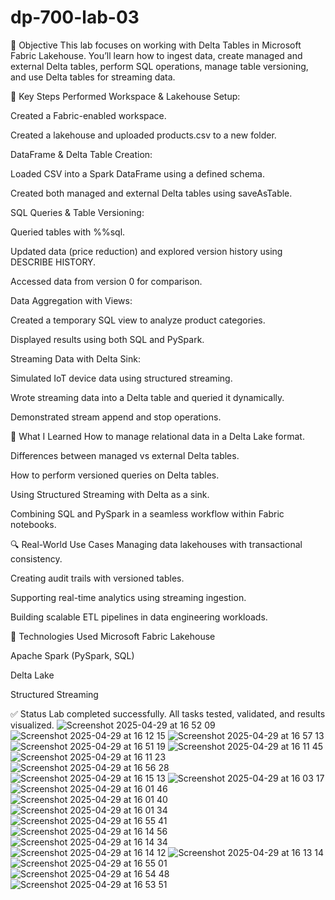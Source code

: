 # dp-700-lab-03

🎯 Objective
This lab focuses on working with Delta Tables in Microsoft Fabric Lakehouse. You’ll learn how to ingest data, create managed and external Delta tables, perform SQL operations, manage table versioning, and use Delta tables for streaming data.

🧪 Key Steps Performed
Workspace & Lakehouse Setup:

Created a Fabric-enabled workspace.

Created a lakehouse and uploaded products.csv to a new folder.

DataFrame & Delta Table Creation:

Loaded CSV into a Spark DataFrame using a defined schema.

Created both managed and external Delta tables using saveAsTable.

SQL Queries & Table Versioning:

Queried tables with %%sql.

Updated data (price reduction) and explored version history using DESCRIBE HISTORY.

Accessed data from version 0 for comparison.

Data Aggregation with Views:

Created a temporary SQL view to analyze product categories.

Displayed results using both SQL and PySpark.

Streaming Data with Delta Sink:

Simulated IoT device data using structured streaming.

Wrote streaming data into a Delta table and queried it dynamically.

Demonstrated stream append and stop operations.

🧠 What I Learned
How to manage relational data in a Delta Lake format.

Differences between managed vs external Delta tables.

How to perform versioned queries on Delta tables.

Using Structured Streaming with Delta as a sink.

Combining SQL and PySpark in a seamless workflow within Fabric notebooks.

🔍 Real-World Use Cases
Managing data lakehouses with transactional consistency.

Creating audit trails with versioned tables.

Supporting real-time analytics using streaming ingestion.

Building scalable ETL pipelines in data engineering workloads.

📌 Technologies Used
Microsoft Fabric Lakehouse

Apache Spark (PySpark, SQL)

Delta Lake

Structured Streaming

✅ Status
Lab completed successfully.
All tasks tested, validated, and results visualized.
![Screenshot 2025-04-29 at 16 52 09](https://github.com/user-attachments/assets/790cf4b1-c8cd-4a12-9159-fee19076a541)
![Screenshot 2025-04-29 at 16 12 15](https://github.com/user-attachments/assets/716517a0-53db-4a6d-af06-0ffcdd1853cd)
![Screenshot 2025-04-29 at 16 57 13](https://github.com/user-attachments/assets/30a81b5f-5416-4a78-a858-3dfe7c9d281e)
![Screenshot 2025-04-29 at 16 51 19](https://github.com/user-attachments/assets/9aba04e3-2fa1-4012-b162-8b56381bcdc7)
![Screenshot 2025-04-29 at 16 11 45](https://github.com/user-attachments/assets/0e04c446-4df3-4e32-a44a-3f410edab454)
![Screenshot 2025-04-29 at 16 11 23](https://github.com/user-attachments/assets/c98b126f-8bc1-4230-a5fa-aa4b8e054a23)
![Screenshot 2025-04-29 at 16 56 28](https://github.com/user-attachments/assets/d9fe0bc0-90ca-4f86-82dd-e0c1752f696b)
![Screenshot 2025-04-29 at 16 15 13](https://github.com/user-attachments/assets/107a7610-d6d7-4082-865e-95c27efe1b3e)
![Screenshot 2025-04-29 at 16 03 17](https://github.com/user-attachments/assets/0de0f12e-7096-4044-8c9e-25da63b0d8ff)
![Screenshot 2025-04-29 at 16 01 46](https://github.com/user-attachments/assets/2db215d7-47ff-4f26-8baa-60342f6f347e)
![Screenshot 2025-04-29 at 16 01 40](https://github.com/user-attachments/assets/821d5474-ddb7-42f1-8941-0b27b6e0c82a)
![Screenshot 2025-04-29 at 16 01 34](https://github.com/user-attachments/assets/27db5f10-9259-45b8-b636-280815c4b069)
![Screenshot 2025-04-29 at 16 55 41](https://github.com/user-attachments/assets/40d72ddc-219a-4c87-947d-98344ba40808)
![Screenshot 2025-04-29 at 16 14 56](https://github.com/user-attachments/assets/c131d984-0c44-4e42-a7db-8622a62ab72d)
![Screenshot 2025-04-29 at 16 14 34](https://github.com/user-attachments/assets/ef059a08-ddc1-4a1d-b99d-d46113e4c647)
![Screenshot 2025-04-29 at 16 14 12](https://github.com/user-attachments/assets/1271d1f7-2c3c-471e-9367-9f70066ef2b1)
![Screenshot 2025-04-29 at 16 13 14](https://github.com/user-attachments/assets/6be18981-671e-4d6c-b52d-e6a44eaa7def)
![Screenshot 2025-04-29 at 16 55 01](https://github.com/user-attachments/assets/dad4516a-3c08-45d5-806e-fd6f41f717ba)
![Screenshot 2025-04-29 at 16 54 48](https://github.com/user-attachments/assets/2d5ec116-0e9b-4d31-90dc-8dc06d05e5aa)
![Screenshot 2025-04-29 at 16 53 51](https://github.com/user-attachments/assets/217d8ea2-98f1-4030-bf47-2bbd9c908de8)

